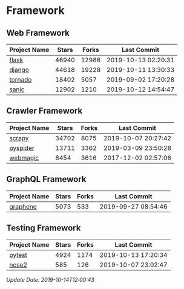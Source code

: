 # Framework

## Web Framework

| Project Name | Stars | Forks | Last Commit |
| ------------ | ----- | ----- | ----------- |
| [flask](https://github.com/pallets/flask) | 46940 | 12986 | 2019-10-13 02:20:31 |
| [django](https://github.com/django/django) | 44618 | 19228 | 2019-10-11 13:30:33 |
| [tornado](https://github.com/tornadoweb/tornado) | 18402 | 5057 | 2019-09-02 17:20:28 |
| [sanic](https://github.com/huge-success/sanic) | 12902 | 1210 | 2019-10-12 14:54:47 |

## Crawler Framework

| Project Name | Stars | Forks | Last Commit |
| ------------ | ----- | ----- | ----------- |
| [scrapy](https://github.com/scrapy/scrapy) | 34702 | 8075 | 2019-10-07 20:27:42 |
| [pyspider](https://github.com/binux/pyspider) | 13711 | 3362 | 2019-03-09 23:50:28 |
| [webmagic](https://github.com/code4craft/webmagic) | 8454 | 3616 | 2017-12-02 02:57:06 |

## GraphQL Framework

| Project Name | Stars | Forks | Last Commit |
| ------------ | ----- | ----- | ----------- |
| [graphene](https://github.com/graphql-python/graphene) | 5073 | 533 | 2019-09-27 08:54:46 |

## Testing Framework

| Project Name | Stars | Forks | Last Commit |
| ------------ | ----- | ----- | ----------- |
| [pytest](https://github.com/pytest-dev/pytest) | 4924 | 1174 | 2019-10-13 17:20:34 |
| [nose2](https://github.com/nose-devs/nose2) | 585 | 126 | 2019-10-07 23:02:47 |

*Update Date: 2019-10-14T12:00:43*